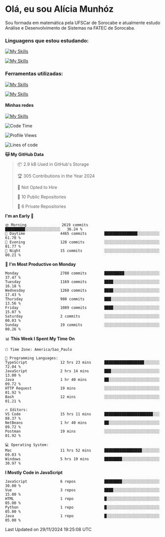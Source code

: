 # Olá, eu sou Alícia Munhóz

<p>Sou formada em matemática pela UFSCar de Sorocabe e atualmente estudo Análise e Desenvolvimento de Sistemas na FATEC de Sorocaba.</p>

### Linguagens que estou estudando:

[![My Skills](https://skillicons.dev/icons?i=js,ts,html,css)](https://skillicons.dev)


[![My Skills](https://skillicons.dev/icons?i=nodejs,java,py,latex)](https://skillicons.dev)

### Ferramentas utilizadas:

[![My Skills](https://skillicons.dev/icons?i=vscode,discord,figma,git)](https://skillicons.dev)

[![My Skills](https://skillicons.dev/icons?i=github,gmail,mongodb,sublime)](https://skillicons.dev)

#### Minhas redes
[![My Skills](https://skillicons.dev/icons?i=linkedin)](https://www.linkedin.com/in/aliciamunhozfrancodecamargo/)

<!--START_SECTION:waka-->
![Code Time](http://img.shields.io/badge/Code%20Time-191%20hrs%2047%20mins-blue)

![Profile Views](http://img.shields.io/badge/Profile%20Views-4-blue)

![Lines of code](https://img.shields.io/badge/From%20Hello%20World%20I%27ve%20Written-8.7%20million%20lines%20of%20code-blue)

**🐱 My GitHub Data** 

> 📦 2.9 kB Used in GitHub's Storage 
 > 
> 🏆 305 Contributions in the Year 2024
 > 
> 🚫 Not Opted to Hire
 > 
> 📜 10 Public Repositories 
 > 
> 🔑 6 Private Repositories 
 > 
**I'm an Early 🐤** 

```text
🌞 Morning                2619 commits        █████████░░░░░░░░░░░░░░░░   36.24 % 
🌆 Daytime                4465 commits        ███████████████░░░░░░░░░░   61.78 % 
🌃 Evening                128 commits         ░░░░░░░░░░░░░░░░░░░░░░░░░   01.77 % 
🌙 Night                  15 commits          ░░░░░░░░░░░░░░░░░░░░░░░░░   00.21 % 
```
📅 **I'm Most Productive on Monday** 

```text
Monday                   2708 commits        █████████░░░░░░░░░░░░░░░░   37.47 % 
Tuesday                  1169 commits        ████░░░░░░░░░░░░░░░░░░░░░   16.18 % 
Wednesday                1260 commits        ████░░░░░░░░░░░░░░░░░░░░░   17.43 % 
Thursday                 980 commits         ███░░░░░░░░░░░░░░░░░░░░░░   13.56 % 
Friday                   1089 commits        ████░░░░░░░░░░░░░░░░░░░░░   15.07 % 
Saturday                 2 commits           ░░░░░░░░░░░░░░░░░░░░░░░░░   00.03 % 
Sunday                   19 commits          ░░░░░░░░░░░░░░░░░░░░░░░░░   00.26 % 
```


📊 **This Week I Spent My Time On** 

```text
🕑︎ Time Zone: America/Sao_Paulo

💬 Programming Languages: 
TypeScript               12 hrs 23 mins      ██████████████████░░░░░░░   72.04 % 
JavaScript               2 hrs 14 mins       ███░░░░░░░░░░░░░░░░░░░░░░   13.00 % 
Java                     1 hr 40 mins        ██░░░░░░░░░░░░░░░░░░░░░░░   09.72 % 
HTTP Request             19 mins             ░░░░░░░░░░░░░░░░░░░░░░░░░   01.92 % 
Bash                     12 mins             ░░░░░░░░░░░░░░░░░░░░░░░░░   01.21 % 

🔥 Editors: 
VS Code                  15 hrs 11 mins      ██████████████████████░░░   88.37 % 
NetBeans                 1 hr 40 mins        ██░░░░░░░░░░░░░░░░░░░░░░░   09.72 % 
Postman                  19 mins             ░░░░░░░░░░░░░░░░░░░░░░░░░   01.92 % 

💻 Operating System: 
Mac                      11 hrs 52 mins      █████████████████░░░░░░░░   69.03 % 
Windows                  5 hrs 19 mins       ████████░░░░░░░░░░░░░░░░░   30.97 % 
```

**I Mostly Code in JavaScript** 

```text
JavaScript               6 repos             ████████░░░░░░░░░░░░░░░░░   30.00 % 
Vue                      3 repos             ████░░░░░░░░░░░░░░░░░░░░░   15.00 % 
HTML                     1 repo              █░░░░░░░░░░░░░░░░░░░░░░░░   05.00 % 
Python                   1 repo              █░░░░░░░░░░░░░░░░░░░░░░░░   05.00 % 
Java                     1 repo              █░░░░░░░░░░░░░░░░░░░░░░░░   05.00 % 
```




 Last Updated on 29/11/2024 19:25:08 UTC
<!--END_SECTION:waka-->

